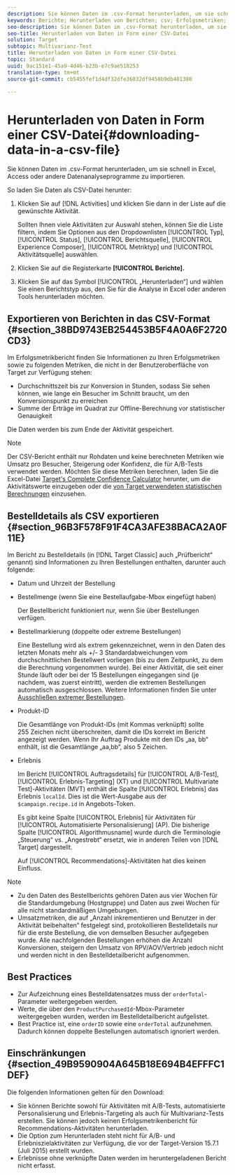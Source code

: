 ```yaml
---
description: Sie können Daten im .csv-Format herunterladen, um sie schnell in Excel, Access oder andere Datenanalyseprogramme zu importieren.
keywords: Berichte; Herunterladen von Berichten; csv; Erfolgsmetriken; Bestelldetails
seo-description: Sie können Daten im .csv-Format herunterladen, um sie schnell in Excel, Access oder andere Datenanalyseprogramme zu importieren.
seo-title: Herunterladen von Daten in Form einer CSV-Datei
solution: Target
subtopic: Multivarianz-Test
title: Herunterladen von Daten in Form einer CSV-Datei
topic: Standard
uuid: 9ac151e1-45a9-4d46-b23b-e7c9ae518253
translation-type: tm+mt
source-git-commit: cb5455fef1d4df32dfe36032df9458b9db401380

---
```



# Herunterladen von Daten in Form einer CSV-Datei{#downloading-data-in-a-csv-file}

Sie können Daten im .csv-Format herunterladen, um sie schnell in Excel, Access oder andere Datenanalyseprogramme zu importieren.

So laden Sie Daten als CSV-Datei herunter:

1. Klicken Sie auf [!DNL Activities] und klicken Sie dann in der Liste auf die gewünschte Aktivität.

   Sollten Ihnen viele Aktivitäten zur Auswahl stehen, können Sie die Liste filtern, indem Sie Optionen aus den Dropdownlisten [!UICONTROL Typ], [!UICONTROL Status], [!UICONTROL Berichtsquelle], [!UICONTROL Experience Composer], [!UICONTROL Metriktyp] und [!UICONTROL Aktivitätsquelle] auswählen.

1. Klicken Sie auf die Registerkarte **[!UICONTROL Berichte].**
1. Klicken Sie auf das Symbol [!UICONTROL „Herunterladen“] und wählen Sie einen Berichtstyp aus, den Sie für die Analyse in Excel oder anderen Tools herunterladen möchten.

## Exportieren von Berichten in das CSV-Format {#section_38BD9743EB254453B5F4A0A6F2720CD3}

Im Erfolgsmetrikbericht finden Sie Informationen zu Ihren Erfolgsmetriken sowie zu folgenden Metriken, die nicht in der Benutzeroberfläche von Target zur Verfügung stehen:

* Durchschnittszeit bis zur Konversion in Stunden, sodass Sie sehen können, wie lange ein Besucher im Schnitt braucht, um den Konversionspunkt zu erreichen
* Summe der Erträge im Quadrat zur Offline-Berechnung vor statistischer Genauigkeit

Die Daten werden bis zum Ende der Aktivität gespeichert.

>[!NOTE]
>
>Der CSV-Bericht enthält nur Rohdaten und keine berechneten Metriken wie Umsatz pro Besucher, Steigerung oder Konfidenz, die für A/B-Tests verwendet werden. Möchten Sie diese Metriken berechnen, laden Sie die Excel-Datei [Target&#39;s Complete Confidence Calculator](https://marketing.adobe.com/resources/help/en_US/target/target/complete_confidence_calculator.xlsx) herunter, um die Aktivitätswerte einzugeben oder die [von Target verwendeten statistischen Berechnungen](https://marketing.adobe.com/resources/help/en_US/target/target/statistical-calculations.pdf) einzusehen.

## Bestelldetails als CSV exportieren {#section_96B3F578F91F4CA3AFE38BACA2A0F11E}

Im Bericht zu Bestelldetails (in [!DNL Target Classic] auch „Prüfbericht“ genannt) sind Informationen zu Ihren Bestellungen enthalten, darunter auch folgende:

* Datum und Uhrzeit der Bestellung
* Bestellmenge (wenn Sie eine Bestellaufgabe-Mbox eingefügt haben)

   Der Bestellbericht funktioniert nur, wenn Sie über Bestellungen verfügen.

* Bestellmarkierung (doppelte oder extreme Bestellungen)

   Eine Bestellung wird als extrem gekennzeichnet, wenn in den Daten des letzten Monats mehr als +/- 3 Standardabweichungen vom durchschnittlichen Bestellwert vorliegen (bis zu dem Zeitpunkt, zu dem die Berechnung vorgenommen wurde). Bei einer Aktivität, die seit einer Stunde läuft oder bei der 15 Bestellungen eingegangen sind (je nachdem, was zuerst eintritt), werden die extremen Bestellungen automatisch ausgeschlossen. Weitere Informationen finden Sie unter [Ausschließen extremer Bestellungen](../c-reports/c-report-settings/excluding-extreme-orders.md#task_2AE7743FFCDD466DAEEB720BE5F33DAA).

* Produkt-ID

   Die Gesamtlänge von Produkt-IDs (mit Kommas verknüpft) sollte 255 Zeichen nicht überschreiten, damit die IDs korrekt im Bericht angezeigt werden. Wenn Ihr Auftrag Produkte mit den IDs „aa, bb“ enthält, ist die Gesamtlänge „aa,bb“, also 5 Zeichen.

* Erlebnis

   Im Bericht [!UICONTROL Auftragsdetails] für [!UICONTROL A/B-Test], [!UICONTROL Erlebnis-Targeting] (XT) und [!UICONTROL Multivariate Test]-Aktivitäten (MVT) enthält die Spalte [!UICONTROL Erlebnis] das Erlebnis `localId`. Dies ist die Wert-Ausgabe aus der `$campaign.recipe.id` in Angebots-Token.

   Es gibt keine Spalte [!UICONTROL Erlebnis] für Aktivitäten für [!UICONTROL Automatisierte Personalisierung] (AP). Die bisherige Spalte [!UICONTROL Algorithmusname] wurde durch die Terminologie „Steuerung“ vs. „Angestrebt“ ersetzt, wie in anderen Teilen von [!DNL Target] dargestellt.

   Auf [!UICONTROL Recommendations]-Aktivitäten hat dies keinen Einfluss.

>[!NOTE]
>
>* Zu den Daten des Bestellberichts gehören Daten aus vier Wochen für die Standardumgebung (Hostgruppe) und Daten aus zwei Wochen für alle nicht standardmäßigen Umgebungen.
>* Umsatzmetriken, die auf „Anzahl inkrementieren und Benutzer in der Aktivität beibehalten“ festgelegt sind, protokollieren Bestelldetails nur für die erste Bestellung, die von demselben Besucher aufgegeben wurde. Alle nachfolgenden Bestellungen erhöhen die Anzahl Konversionen, steigern den Umsatz von RPV/AOV/Vertrieb jedoch nicht und werden nicht in den Bestelldetailbericht aufgenommen.


## Best Practices

* Zur Aufzeichnung eines Bestelldatensatzes muss der `orderTotal`-Parameter weitergegeben werden.
* Werte, die über den `ProductPurchasedId`-Mbox-Parameter weitergegeben wurden, werden im Bestelldetailbericht aufgelistet.
* Best Practice ist, eine `orderID` sowie eine `orderTotal` aufzunehmen. Dadurch können doppelte Bestellungen automatisch ignoriert werden.

## Einschränkungen   {#section_49B9590904A645B18E694B4EFFFC1DEF}

Die folgenden Informationen gelten für den Download:

* Sie können Berichte sowohl für Aktivitäten mit A/B-Tests, automatisierte Personalisierung und Erlebnis-Targeting als auch für Multivarianz-Tests erstellen. Sie können jedoch keinen Erfolgsmetrikenbericht für Recommendations-Aktivitäten herunterladen.
* Die Option zum Herunterladen steht nicht für A/B- und Erlebniszielaktivitäten zur Verfügung, die vor der Target-Version 15.7.1 (Juli 2015) erstellt wurden.
* Erlebnisse ohne verknüpfte Daten werden im heruntergeladenen Bericht nicht erfasst.

